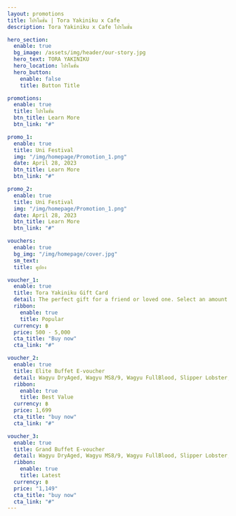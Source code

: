 ```yaml
---
layout: promotions
title: โปรโมชั่น | Tora Yakiniku x Cafe
description: Tora Yakiniku x Cafe โปรโมชั่น

hero_section:
  enable: true
  bg_image: /assets/img/header/our-story.jpg
  hero_text: TORA YAKINIKU
  hero_location: โปรโมชั่น
  hero_button:
    enable: false
    title: Button Title

promotions:
  enable: true
  title: โปรโมชั่น
  btn_title: Learn More
  btn_link: "#" 

promo_1:
  enable: true
  title: Uni Festival
  img: "/img/homepage/Promotion_1.png"
  date: April 28, 2023
  btn_title: Learn More
  btn_link: "#"

promo_2:
  enable: true
  title: Uni Festival
  img: "/img/homepage/Promotion_1.png"
  date: April 28, 2023
  btn_title: Learn More
  btn_link: "#"

vouchers:
  enable: true
  bg_img: "/img/homepage/cover.jpg"
  sm_text: 
  title: คูปอง

voucher_1:
  enable: true
  title: Tora Yakiniku Gift Card
  detail: The perfect gift for a friend or loved one. Select an amount and give them the opportunity to Enjoy as they wish.
  ribbon:
    enable: true
    title: Popular
  currency: ฿
  price: 500 - 5,000
  cta_title: "Buy now"
  cta_link: "#"

voucher_2:
  enable: true
  title: Elite Buffet E-voucher
  detail: Wagyu DryAged, Wagyu MS8/9, Wagyu FullBlood, Slipper Lobster, Kanimiso (and 125 other grand buffet menus)
  ribbon:
    enable: true
    title: Best Value
  currency: ฿
  price: 1,699
  cta_title: "buy now"
  cta_link: "#"

voucher_3:
  enable: true
  title: Grand Buffet E-voucher
  detail: Wagyu DryAged, Wagyu MS8/9, Wagyu FullBlood, Slipper Lobster, Kanimiso (and 125 other grand buffet menus)
  ribbon:
    enable: true
    title: Latest
  currency: ฿
  price: "1,149"
  cta_title: "buy now"
  cta_link: "#"
---
```

